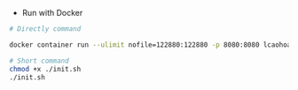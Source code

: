 - Run with Docker

```bash
# Directly command

docker container run --ulimit nofile=122880:122880 -p 8080:8080 lcaohoanq/prj301-ws2:1.0
```

```bash
# Short command
chmod +x ./init.sh
./init.sh
```
